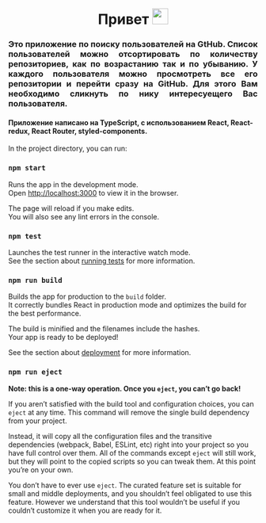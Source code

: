 <h1 align="center">Привет <img src="https://github.com/blackcater/blackcater/raw/main/images/Hi.gif" height="32"/></h1>
<h3 align="justify">Это приложение по поиску пользователей на GtHub. Список пользователей можно отсортировать по количеству репозиториев, как по возрастанию так и по убыванию. У каждого пользователя можно просмотреть все его репозитории и перейти сразу на GitHub. Для этого Вам необходимо сликнуть по нику интересуещего Вас пользователя. </h3>
<h4 > Приложение написано на TypeScript, с использованием React, React-redux, React Router, styled-components. </h4>

In the project directory, you can run:

### `npm start`

Runs the app in the development mode.\
Open [http://localhost:3000](http://localhost:3000) to view it in the browser.

The page will reload if you make edits.\
You will also see any lint errors in the console.

### `npm test`

Launches the test runner in the interactive watch mode.\
See the section about [running tests](https://facebook.github.io/create-react-app/docs/running-tests) for more information.

### `npm run build`

Builds the app for production to the `build` folder.\
It correctly bundles React in production mode and optimizes the build for the best performance.

The build is minified and the filenames include the hashes.\
Your app is ready to be deployed!

See the section about [deployment](https://facebook.github.io/create-react-app/docs/deployment) for more information.

### `npm run eject`

**Note: this is a one-way operation. Once you `eject`, you can’t go back!**

If you aren’t satisfied with the build tool and configuration choices, you can `eject` at any time. This command will remove the single build dependency from your project.

Instead, it will copy all the configuration files and the transitive dependencies (webpack, Babel, ESLint, etc) right into your project so you have full control over them. All of the commands except `eject` will still work, but they will point to the copied scripts so you can tweak them. At this point you’re on your own.

You don’t have to ever use `eject`. The curated feature set is suitable for small and middle deployments, and you shouldn’t feel obligated to use this feature. However we understand that this tool wouldn’t be useful if you couldn’t customize it when you are ready for it.
